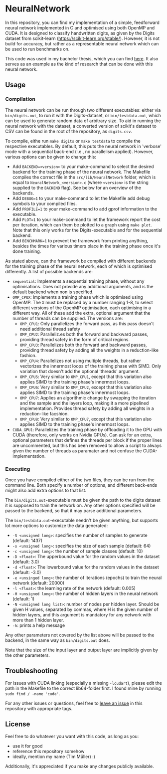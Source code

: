 # NeuralNetwork
In this repository, you can find my implementation of a simple, feedforward neural network implemented in C and optimised using both OpenMP and CUDA. It is designed to classify handwritten digits, as given by the Digits dataset from scikit-learn (https://scikit-learn.org/stable/). However, it is not build for accuracy, but rather as a representable neural network which can be used to run benchmarks on.

This code was used in my bachelor thesis, which you can find [here](). It also serves as an example as the kind of research that can be done with this neural network.

## Usage
### Compilation
The neural network can be run through two different executables: either via ```bin/digits.out```, to run it with the Digits-dataset, or ```bin/testdata.out```, which can be used to generate random data of arbitrary size. To aid in running the neural network with the dataset, a converted version of scikit's dataset to CSV can be found in the root of the repository, as ```digits.csv```.

To compile, eithe run ```make digits``` or ```make testdata``` to compile the respective executables. By default, this puts the neural network in 'verbose' mode with a sequential back-end (i.e., no parallelism applied). However, various options can be given to change this:
- Add ```BACKEND=<version>``` to your make-command to select the desired backend for the training phase of the neural network. The Makefile compiles the correct file in the ```src/lib/NeuralNetwork``` folder, which is equal to ```NeuralNetwork_<version>.c``` (where ```<version>``` is the string supplied to the ```BACKEND``` flag). See below for an overview of the backends.
- Add ```DEBUG=1``` to your make-command to let the Makefile add debug symbols to your compiled files.
- Add ```PROFILE=1``` to your make-command to add gprof information to the executable.
- Add ```PLOT=1``` to your make-command to let the framework report the cost per iteration, which can them be plotted to a graph using ```make plot```. Note that this only works for the Digits-executable and for the sequential backend.
- Add ```BENCHMARK=1``` to prevent the framework from printing anything, besides the times for various timers place in the training phase once it's done training.

As stated above, can the framework be compiled with different backends for the training phase of the neural network, each of which is optimised differently. A list of possible backends are:
- ```sequential```: Implements a sequential training phase, without any optimisations. Does not provide any additional arguments, and is the default backend when non is specified.
- ```OMP_CPUX```: Implements a training phase which is optimised using OpenMP. The ```X``` must be replaced by a number ranging 1-8, to select different versions of the OpenMP optimisation, each optimising in a different way. All of these add the extra, optional argument that the number of threads can be supplied. The versions are:
    - ```OMP_CPU1```: Only parallelizes the forward pass, as this pass doesn't need additional thread safety
    - ```OMP_CPU2```: Paralleliz.es both the forward and backward passes, providing thread safety in the form of critical regions.
    - ```OMP_CPU3```: Parallelizes both the forward and backward passes, providing thread safety by adding all the weights in a reduction-like fashion.
    - ```OMP_CPU4```: Parallelizes not using multiple threads, but rather vectorizes the innermost loops of the training phase with SIMD. Only variation that doesn't add the optional 'threads' argument.
    - ```OMP_CPU5```: Very similar to ```OMP_CPU1```, except that this variation also applies SIMD to the training phase's innermost loops.
    - ```OMP_CPU6```: Very similar to ```OMP_CPU2```, except that this variation also applies SIMD to the training phase's innermost loops.
    - ```OMP_CPU7```: Applies an algorithmic change by swapping the iteration and the sample and the layers loop, making it a more pipelined implementation. Provides thread safety by adding all weights in a reduction-like facshion.
    - ```OMP_CPU8```: Very similar to ```OMP_CPU7```, except that this variation also applies SIMD to the training phase's innermost loops.
- ```CUDA_GPU1```: Parallelizes the training phase by offloading it to the GPU with CUDA (therefore, only works on Nvidia GPUs). Can ask for an extra, optional parameters that defines the threads per block if the proper lines are uncommented, but this has been removed to allow a script to always given the number of threads as paramater and not confuse the CUDA-implementation.

### Executing
Once you have compiled either of the two files, they can be run from the command line. Both specify a number of options, and different back-ends might also add extra options to that list.

The ```bin/digits.out```-executable must be given the path to the digits dataset it is supposed to train the network on. Any other options specified will be passed to the backend, so that it may parse additional parameters.

The ```bin/testdata.out```-executable needn't be given anything, but supports lot more options to customize the data generated:
- ```-S <unsigned long>```: specifies the number of samples to generate (default: 1437)
- ```-s <unsigned long>```: specifies the size of each sample (default: 64)
- ```-c <unsigned long>```: the number of sample classes (default: 10)
- ```-D <float>```: The upperbound value for the random values in the dataset (default: 3.0)
- ```-d <float>```: The lowerbound value for the random values in the dataset (default: -3.0)
- ```-e <unsinged long>```: the number of iterations (epochs) to train the neural network (default: 20000)
- ```-l <float>```: the learning rate of the network (default: 0.005)
- ```-H <unsigned long>```: the number of hidden layers in the neural network (default: 1)
- ```-N <unsigned long list>```: number of nodes per hidden layer. Should be given H values, separated by commas, where H is the given number of hidden layers, and this argument is mandatory for any network with more than 1 hidden layer.
- ```-h```: prints a help message

Any other parameters not covered by the list above will be passed to the backend, in the same way as ```bin/digits.out``` does.

Note that the size of the input layer and output layer are implicitly given by the other parameters.

## Troubleshooting
For issues with CUDA linking (especially a missing ```-lcudart```), please edit the path in the Makefile to the correct lib64-folder first. I found mine by running ```sudo find / -name 'cuda'```.

For any other issues or questions, feel free to [leave an issue](https://github.com/Lut99/NeuralNetwork/issues) in this repository with appropriate tags.

## License
Feel free to do whatever you want with this code, as long as you:
- use it for good
- reference this repository somehow
- ideally, mention my name (Tim Müller) :)

Additionally, it's appreciated if you make any changes publicly available.
